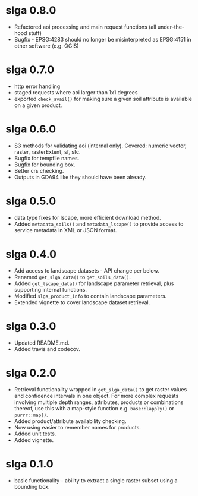 # slga 0.8.0
  
  * Refactored aoi processing and main request functions (all under-the-hood stuff)
  * Bugfix - EPSG:4283 should no longer be misinterpreted as EPSG:4151 in other software (e.g. QGIS)

# slga 0.7.0

  * http error handling
  * staged requests where aoi larger than 1x1 degrees
  * exported `check_avail()` for making sure a given soil attribute is available on a given product.

# slga 0.6.0

  * S3 methods for validating aoi (internal only). Covered: numeric vector, raster, rasterExtent, sf, sfc.
  * Bugfix for tempfile names.
  * Bugfix for bounding box.
  * Better crs checking.
  * Outputs in GDA94 like they should have been already.

# slga 0.5.0

  * data type fixes for lscape, more efficient download method.
  * Added `metadata_soils()` and `metadata_lscape()` to provide access to service metadata in XML or JSON format.

# slga 0.4.0

  * Add access to landscape datasets - API change per below.
  * Renamed `get_slga_data()` to `get_soils_data()`. 
  * Added `get_lscape_data()` for landscape parameter retrieval, plus supporting internal functions.
  * Modified `slga_product_info` to contain landscape parameters.
  * Extended vignette to cover landscape dataset retrieval.  

# slga 0.3.0

  * Updated README.md.
  * Added travis and codecov.

# slga 0.2.0

  * Retrieval functionality wrapped in `get_slga_data()` to get raster values and confidence intervals in one object. For more complex requests involving multiple depth ranges, attributes, products or combinations thereof, use this with a map-style function e.g. `base::lapply()` or `purrr::map()`.
  * Added product/attribute availability checking.
  * Now using easier to remember names for products.
  * Added unit tests.
  * Added vignette.

# slga 0.1.0

  * basic functionality - ability to extract a single raster subset using a bounding box.
